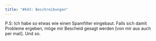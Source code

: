 ```yaml
---
title: "#643: Beschreibungen"
---
```


P.S: Ich habe so etwas wie einen Spamfilter eingebaut. Falls sich damit Probleme ergeben, möge mir Bescheid gesagt werden [von mir aus auch per mail].
Und so.

